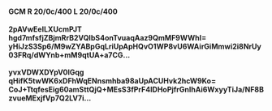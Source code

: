 #### GCM R 20/0c/400 L 20/0c/400
**2pAVwEeILXUcmPJT**<br/>**hgd7mfsfjZBjmRrB2VQIbS4onTvuaqAaz9QmMF9WWhI=**<br/>**yHiJzS3Sp6/M9wZYABpGqLriUpApHQvO1WP8vU6WAirGiMmwi2i8NrUy03FRq/dWYnb+mM9qtUA+a7CG...**<br/><br/>
**yvxVDWXDYpV0lGqg**<br/>**qHifK5twWK6xDFhWqENnsmhba98aUpACUHvk2hcW9Ko=**<br/>**CoJ+TtqfesEig60amSttQjQ+MEsS3fPrF4lDHoPjfrGnIhAi6WxyyTiJa/NF8BzvueMExjfVp7Q2LV7i...**